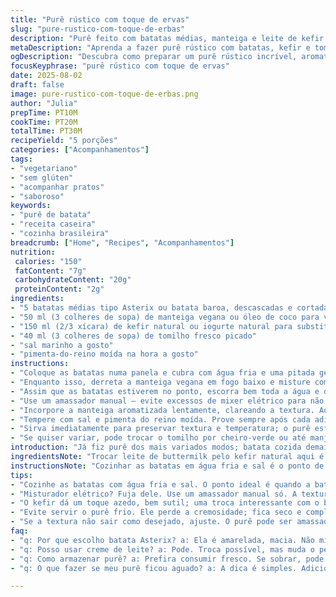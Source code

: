 ```yaml
---
title: "Purê rústico com toque de ervas"
slug: "pure-rustico-com-toque-de-erbas"
description: "Purê feito com batatas médias, manteiga e leite de kefir para um leve azedinho. Cebolinha substituída por tomilho fresco para um aroma sutil e diferenciado. Sal e pimenta usados com moderação; textura trabalhada com um misturador manual para evitar excesso de água. Receita rende 5 porções, ótima para acompanhar pratos com legumes ou proteínas vegetais. Tempo de cozimento ajustado para verificar ponto ideal da batata pelo tato; purê com textura leve mas encorpada, com pedaços pequenos para manter rusticidade e sabor. Sem glúten, vegano com substituição fácil da manteiga, prática para quem não tem manteiga tradicional."
metaDescription: "Aprenda a fazer purê rústico com batatas, kefir e tomilho. Uma receita deliciosa e diferenciada que encanta o paladar."
ogDescription: "Descubra como preparar um purê rústico incrível, aromatizado com tomilho e kefir. Ideal para acompanhar suas refeições."
focusKeyphrase: "purê rústico com toque de ervas"
date: 2025-08-02
draft: false
image: pure-rustico-com-toque-de-erbas.png
author: "Julia"
prepTime: PT10M
cookTime: PT20M
totalTime: PT30M
recipeYield: "5 porções"
categories: ["Acompanhamentos"]
tags:
- "vegetariano"
- "sem glúten"
- "acompanhar pratos"
- "saboroso"
keywords:
- "purê de batata"
- "receita caseira"
- "cozinha brasileira"
breadcrumb: ["Home", "Recipes", "Acompanhamentos"]
nutrition: 
 calories: "150"
 fatContent: "7g"
 carbohydrateContent: "20g"
 proteinContent: "2g"
ingredients:
- "5 batatas médias tipo Asterix ou batata baroa, descascadas e cortadas em cubos médios"
- "50 ml (3 colheres de sopa) de manteiga vegana ou óleo de coco para versão vegana"
- "150 ml (2/3 xícara) de kefir natural ou iogurte natural para substituir o leite de buttermilk"
- "40 ml (3 colheres de sopa) de tomilho fresco picado"
- "sal marinho a gosto"
- "pimenta-do-reino moída na hora a gosto"
instructions:
- "Coloque as batatas numa panela e cubra com água fria e uma pitada generosa de sal. Não coloque água quente para o cozimento ser uniforme; assim, batatas cozinham por igual, não ficam moles demais por fora. Leve ao fogo alto até ferver, diminua para médio, deixe cozinhar até espetar com a ponta da faca e ela sair com pouca resistência, quase desmanchando, cerca de 18 a 22 minutos dependendo da batata."
- "Enquanto isso, derreta a manteiga vegana em fogo baixo e misture com as folhas de tomilho para liberar aroma. Aqueles calores suaves ajudam a extrair o perfume das ervas sem deixar amargo; reserve."
- "Assim que as batatas estiverem no ponto, escorra bem toda a água e deixe no escorredor por uns 2 minutos para evaporar um pouco da umidade. Excesso de líquido faz purê aguado; testado e comprovado por muitas tentativas frustradas."
- "Use um amassador manual — evite excessos de mixer elétrico para não liberar muito amido e virar cola. A textura rústica agrega rusticidade, textura, um sorvete de conforto na boca meio liso meio texturizado."
- "Incorpore a manteiga aromatizada lentamente, clareando a textura. Aos poucos, adicione o kefir ou iogurte, misturando até atingir textura cremosa, levemente aerada. O kefir traz leve acidez, substituindo bem o buttermilk e acrescenta complexidade ao perfil."
- "Tempere com sal e pimenta do reino moída. Prove sempre após cada adição de tempero; evite o erro clássico de exagerar e depois recorrer a mais batata para corrigir."
- "Sirva imediatamente para preservar textura e temperatura; o purê esfria e perde aquela maciez confortável, não reaquece direito se congelar, melhor consumir fresco."
- "Se quiser variar, pode trocar o tomilho por cheiro-verde ou até manjericão para novas notas. Também já tentei noz-moscada raspada finamente, uma pitada abriu sabor de forma interessante sem dominar demais."
introduction: "Já fiz purê dos mais variados modos; batata cozida demais vira uma meleca, batata pouco cozida deixa grumos duros. A textura importa mais que tempo exato. Por aqui, aprendi que usar batata Asterix dá cor amarelada que encanta os olhos e soma sabor ao mínimo. Substituí o leite de buttermilk pelo kefir — um toque que sempre surpreende. Passo longe do mixer potente para não transformar tudo em cola viscosa, amasso com jeito e misturo devagar para sentir o ponto. Arma de chef: a manteiga vegana com tomilho fresco, manteiga tradicional pode e deve ser usada, mas o vegano deixa o prato mais leve e aromático no calor os aromas se liberam melhor. E a prática mostra que temperar aos poucos evita atropelos e ajustes desnecessários. Cada purê tem história, seu gosto próprio, mas o segredo está no tato e na paciência enquanto cremosidade se revela. A textura do purê é o palco para o que vier a acompanhar, uma base neutra, mas todo o sabor contado nos detalhes da cocção e incorporações."
ingredientsNote: "Trocar leite de buttermilk pelo kefir natural aqui é uma escolha com base na disponibilidade e acidez que proporcionam nuances interessantes. Manteiga comum pode ser substituída por versões veganas como óleo de coco ou manteigas vegetais—muda o perfil, cria outra vibe, menos pesada, mas igualmente funcional. A escolha da batata é crucial: batatas com mais amido (tipo Asterix ou batata baroa) quebram fácil, deixam purê macio sem muita quantidade de leite, controlando melhor a textura. A cebolinha original foi trocada por tomilho fresco; confesso que o aroma do tomilho fresco puxado na manteiga é uma experiência mais sofisticada, além de funcionar melhor com o kefir do que a tradicional cebolinha, que às vezes pode dominar demais o sabor. Sal marinho grosso é preferível; tem mais mineralidade e menos o gosto metálico do sal refinado comum. Pimenta-do-reino moída na hora é mandatório, o frescor da pimenta adiciona aquela nota aquecida que equilibra a acidez e os aromas herbais, sempre uso com moderação para não roubar o palco do purê. Útil: tenho sempre uma reserva de batatas cozidas de ontem na geladeira para emergências culinárias; basta esquentar e amassar com manteiga e kefir, o sabor nem sempre perfeito, mas salva noites corridas."
instructionsNote: "Cozinhar as batatas em água fria e sal é o ponto de partida para uma cocção uniforme; começar com água quente tende a cozinhar as bordas mais rápido, deixando o interior duro. O teste da ponta da faca é mais confiável que o timer: a batata ideal amassa sob leve pressão, não despedaça toda, mantendo a textura que vai dar personalidade ao purê. Escorrer e deixar no escorredor uns minutos é essencial para evaporar umidade residual, já viu purê aguado? Já, tem solução: esquentar numa frigideira para secar rápido, mas melhor evitar. Derreter a manteiga com tomilho e usar o líquido aromatizado é um toque que vem de observações: as ervas liberam óleos e sabores melhor em gorduras quentes do que frias, o purê absorve mais e mais rápido. Evite bater ou usar mixer potente; amassar manualmente garante pózinhos de batata na mistura, textura rústica e aconchegante. A incorporação do kefir deve ser gradual, para ajustar textura, evitando que purê vire sopa. Ajuste sal/pimenta aos poucos, nunca adicione tudo no começo; o paladar muda enquanto mexe e se aquece, é um erro comum que pouco cozinho vejo mencionar; aprendido a duras penas. Sirva quente, rapidinho; purê frio vira uma massa compacta, menos atraente e difícil de reaquecer. Testei variações com outros tipos de ervas, trocando a manteiga por azeite, ou kefir por leite de coco; substituições funcionam, mas muda sabor, textura e cor — acho que vale experimentar por gostos mas cuidado para não perder a essência confortável do purê."
tips:
- "Cozinhe as batatas com água fria e sal. O ponto ideal é quando a batata amassa levemente sob a faca. Não deixe cozinhar demais; pode virar grumos. O tempo vai variar um pouco, mas testando pelo tato, você pega o jeito. Torrando o tomilho na manteiga aquecida libera aromas sem perder sabor; bom truque."
- "Misturador elétrico? Fuja dele. Use um amassador manual só. A textura do purê precisa ser rústica, e não transformar tudo em um mingau pegajoso. Vão ficar pedacinhos, e isso é o que queremos. É na textura que o conforto do purê aparece. E quem não gosta disso?"
- "O kefir dá um toque azedo, bem sutil; uma troca interessante com o buttermilk. A cada pedacinho de batata amassado, adicione devagar o kefir. Isso ajuda a ajustar a textura, e não deixa tudo aguado. Evite essa armadilha. Sal e pimenta também precisam ser dosados; sempre prove."
- "Evite servir o purê frio. Ele perde a cremosidade; fica seco e complicado de reaquecer. O que eu faço? Sirvo imediatamente. Se sobrar, conheço o truque: esquenta em uma frigideira para dar uma secadinha. Mas nada como fresco, espero que você aprenda isso."
- "Se a textura não sair como desejado, ajuste. O purê pode ser amassado depois se ficou muito líquido. Uma pitada de amido de batata pode salvar. E se quiser um toque diferente, o que tal experimentar outros temperos, como noz-moscada? A mistura certa de sabores pode tornar tudo inesquecível."
faq:
- "q: Por que escolho batata Asterix? a: Ela é amarelada, macia. Não minto. O amido dela ajuda a deixar o purê ideal. Já tentei com outras batatas, como baroa, mas não fica a mesma coisa. A textura essencial."
- "q: Posso usar creme de leite? a: Pode. Troca possível, mas muda o perfil. O purê perde leveza, vai ficar mais denso. O kefir, dá frescor que eu gosto. Não sou fã de pesadez nesse prato. A leveza doce da batata se perde."
- "q: Como armazenar purê? a: Prefira consumir fresco. Se sobrar, pode guardar na geladeira. Lembre-se: no dia seguinte, mexa e aqueça numa frigideira. Pode secar e perder cremosidade. Melhor consumir logo, não se esqueça disso."
- "q: O que fazer se meu purê ficou aguado? a: A dica é simples. Adicione um pouco de amido de batata. Vai ajudar a dar consistência. E se já estiver servido, tente secar rapidamente na panela. Fica mais gostoso assim."

---
```


